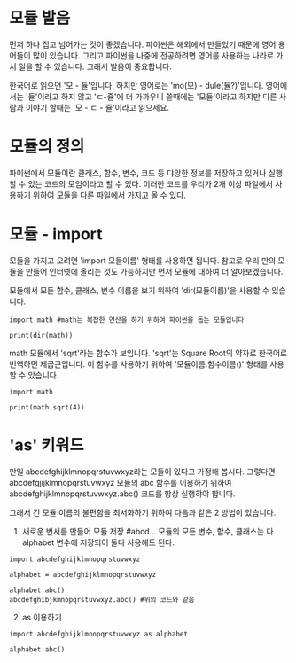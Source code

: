 # 모듈 발음
먼저 하나 집고 넘어가는 것이 좋겠습니다. 파이썬은 해외에서 만들었기 때문에 영어 용어들이 많이 있습니다. 그리고 파이썬을 나중에 전공하려면 영어를 사용하는 나라로 가서 일을 할 수 있습니다. 그래서 발음이 중요합니다.

한국어로 읽으면 '모 - 듈'입니다. 하지만 영어로는 'mo(모) - dule(듈?)'입니다. 영어에서는 '듈'이라고 하지 않고 'ㄷ-쥴'에 더 가까우니 쓸때에는 '모듈'이라고 하지만 다른 사람과 이야기 할때는 '모 - ㄷ - 쥴'이라고 읽으세요.

# 모듈의 정의
파이썬에서 모듈이란 클래스, 함수, 변수, 코드 등 댜앙한 정보를 저장하고 있거나 실행할 수 있는 코드의 모임이라고 할 수 있다. 이러한 코드를 우리가 2개 이상 파일에서 사용하기 위하여 모듈을 다른 파일에서 가지고 올 수 있다.

# 모듈 - import
모듈을 가지고 오려면 'import 모듈이름' 형태를 사용하면 됩니다. 참고로 우리 만의 모듈을 만들어 인터넷에 올리는 것도 가능하지만 먼저 모듈에 대하여 더 알아보겠습니다.

모듈에서 모든 함수, 클래스, 변수 이름을 보기 위하여 'dir(모듈이름)'을 사용할 수 있습니다.

```
import math #math는 복잡한 연산을 하기 위하여 파이썬을 돕는 모듈입니다

print(dir(math))
```

math 모듈에서 'sqrt'라는 함수가 보입니다. 'sqrt'는 Square Root의 약자로 한국어로 번역하면 제곱근입니다. 이 함수를 사용하기 위하여 '모듈이름.함수이름()' 형태를 사용할 수 있습니다.

```
import math

print(math.sqrt(4))
```

# 'as' 키워드
만일 abcdefghijklmnopqrstuvwxyz라는 모듈이 있다고 가정해 봅시다. 그렇다면 abcdefgjijklmnopqrstuvwxyz 모듈의 abc 함수를 이용하기 위하여 abcdefghijklmnopqrstuvwxyz.abc() 코드를 항상 실행햐야 합니다.

그래서 긴 모듈 이름의 불편함을 최서화하기 위하여 다음과 같은 2 방법이 있습니다.

1. 새로운 변서를 만들어 모듈 저장
#abcd... 모듈의 모든 변수, 함수, 클래스는 다 alphabet 변수에 저장되어 둘다 사용해도 된다.

```
import abcdefghijklmnopqrstuvwxyz

alphabet = abcdefghijklmnopqrstuvwxyz

alphabet.abc()
abcdefghibjkmnopqrstuvwxyz.abc() #위의 코드와 같음
```

2. as 이용하기
```
import abcdefghijklmnopqrstuvwxyz as alphabet

alphabet.abc()
```
